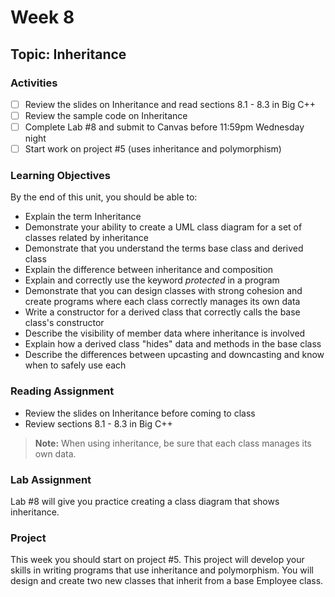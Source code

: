 # Week 8

## Topic: Inheritance

### Activities
- [ ] Review the slides on Inheritance and read sections 8.1 - 8.3 in Big C++
- [ ] Review the sample code on Inheritance
- [ ] Complete Lab #8 and submit to Canvas before 11:59pm Wednesday night
- [ ] Start work on project #5 (uses inheritance and polymorphism)

### Learning Objectives
By the end of this unit, you should be able to:
- Explain the term Inheritance
- Demonstrate your ability to create a UML class diagram for a set of classes related by inheritance
- Demonstrate that you understand the terms base class and derived class
- Explain the difference between inheritance and composition
- Explain and correctly use the keyword *protected* in a program
- Demonstrate that you can design classes with strong cohesion and create programs where each class correctly manages its own data
- Write a constructor for a derived class that correctly calls the base class's constructor
- Describe the visibility of member data where inheritance is involved
- Explain how a derived class "hides" data and methods in the base class
- Describe the differences between upcasting and downcasting and know when to safely use each

### Reading Assignment
- Review the slides on Inheritance before coming to class
- Review sections 8.1 - 8.3 in Big C++

> **Note:** When using inheritance, be sure that each class manages its own data.

### Lab Assignment
Lab #8 will give you practice creating a class diagram that shows inheritance.

### Project
This week you should start on project #5. This project will develop your skills in writing programs that use inheritance and polymorphism. You will design and create two new classes that inherit from a base Employee class. 